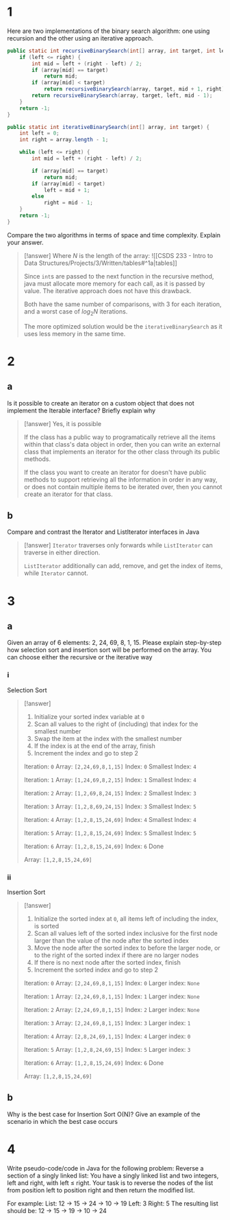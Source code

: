 # 1

Here are two implementations of the binary search algorithm: one using recursion and the other using an iterative approach.

```java
public static int recursiveBinarySearch(int[] array, int target, int left, int right) {
	if (left <= right) {
		int mid = left + (right - left) / 2;
		if (array[mid] == target)
			return mid;
		if (array[mid] < target)
			return recursiveBinarySearch(array, target, mid + 1, right);
		return recursiveBinarySearch(array, target, left, mid - 1);
	}
	return -1;
}
```

```java
public static int iterativeBinarySearch(int[] array, int target) {
	int left = 0;
	int right = array.length - 1;

	while (left <= right) {
		int mid = left + (right - left) / 2;

		if (array[mid] == target)
			return mid;
		if (array[mid] < target)
			left = mid + 1;
		else
			right = mid - 1;
	}
	return -1;
}
```

Compare the two algorithms in terms of space and time complexity. Explain your answer.

> [!answer]
> Where $N$ is the length of the array:
> ![[CSDS 233 - Intro to Data Structures/Projects/3/Written/tables#^1a|tables]]
> 
> Since `int`s are passed to the next function in the recursive method, java must allocate more memory for each call, as it is passed by value. The iterative approach does not have this drawback.
> 
> Both have the same number of comparisons, with 3 for each iteration, and a worst case of $log_2N$ iterations.
> 
> The more optimized solution would be the `iterativeBinarySearch` as it uses less memory in the same time.
 
# 2

## a

Is it possible to create an iterator on a custom object that does not implement the Iterable interface? Briefly explain why

> [!answer]
> Yes, it is possible
> 
> If the class has a public way to programatically retrieve all the items within that class's data object in order, then you can write an external class that implements an iterator for the other class through its public methods.
> 
> If the class you want to create an iterator for doesn't have public methods to support retrieving all the information in order in any way, or does not contain multiple items to be iterated over, then you cannot create an iterator for that class.

## b

Compare and contrast the Iterator and ListIterator interfaces in Java

> [!answer]
> `Iterator` traverses only forwards while `ListIterator` can traverse in either direction.
> 
> `ListIterator` additionally can add, remove, and get the index of items, while `Iterator` cannot.

# 3

## a

Given an array of 6 elements: 2, 24, 69, 8, 1, 15. Please explain step-by-step how selection sort and insertion sort will be performed on the array. You can choose either the recursive or the iterative way

### i

Selection Sort

> [!answer]
> 1. Initialize your sorted index variable at `0`
> 2. Scan all values to the right of (including) that index for the smallest number
> 3. Swap the item at the index with the smallest number
> 4. If the index is at the end of the array, finish
> 5. Increment the index and go to step 2
> 
> Iteration: `0`
> Array: `[2,24,69,8,1,15]`
> Index: `0`
> Smallest Index: `4`
> 
> Iteration: `1`
> Array: `[1,24,69,8,2,15]`
> Index: `1`
> Smallest Index: `4` 
> 
> Iteration: `2`
> Array: `[1,2,69,8,24,15]`
> Index: `2`
> Smallest Index: `3`
> 
> Iteration: `3`
> Array: `[1,2,8,69,24,15]`
> Index: `3`
> Smallest Index: `5`
> 
> Iteration: `4`
> Array: `[1,2,8,15,24,69]`
> Index: `4`
> Smallest Index: `4`
> 
> Iteration: `5`
> Array: `[1,2,8,15,24,69]`
> Index: `5`
> Smallest Index: `5`
> 
> Iteration: `6`
> Array: `[1,2,8,15,24,69]`
> Index: `6`
> Done
> 
> Array: `[1,2,8,15,24,69]`

### ii

Insertion Sort

> [!answer]
> 1. Initialize the sorted index at `0`, all items left of including the index, is sorted
> 2. Scan all values left of the sorted index inclusive for the first node larger than the value of the node after the sorted index
> 3. Move the node after the sorted index to before the larger node, or to the right of the sorted index if there are no larger nodes
> 4. If there is no next node after the sorted index, finish
> 5. Increment the sorted index and go to step 2
> 
> Iteration: `0`
> Array: `[2,24,69,8,1,15]`
> Index: `0`
> Larger index: `None`
> 
> Iteration: `1`
> Array: `[2,24,69,8,1,15]`
> Index: `1`
> Larger index: `None`
> 
> Iteration: `2`
> Array: `[2,24,69,8,1,15]`
> Index: `2`
> Larger index: `None`
> 
> Iteration: `3`
> Array: `[2,24,69,8,1,15]`
> Index: `3`
> Larger index: `1`
> 
> Iteration: `4`
> Array: `[2,8,24,69,1,15]`
> Index: `4`
> Larger index: `0`
> 
> Iteration: `5`
> Array: `[1,2,8,24,69,15]`
> Index: `5`
> Larger index: `3`
> 
> Iteration: `6`
> Array: `[1,2,8,15,24,69]`
> Index: `6`
> Done
> 
> Array: `[1,2,8,15,24,69]`

## b

Why is the best case for Insertion Sort O(N)? Give an example of the scenario in which the best case occurs

# 4

Write pseudo-code/code in Java for the following problem:
Reverse a section of a singly linked list: You have a singly linked list and two integers, left and right, with left ≤ right. Your task is to reverse the nodes of the list from position left to position right and then return the modified list.

For example:
List: 12 → 15 → 24 → 10 → 19
Left: 3
Right: 5
The resulting list should be: 12 → 15 → 19 → 10 → 24